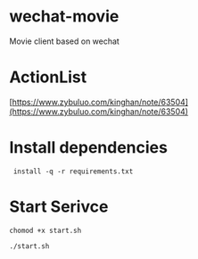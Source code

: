 # wechat-movie
Movie client based on wechat

# ActionList
[https://www.zybuluo.com/kinghan/note/63504](https://www.zybuluo.com/kinghan/note/63504)

# Install dependencies
` install -q -r requirements.txt`

# Start Serivce
`chomod +x start.sh`

`./start.sh`

